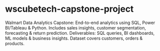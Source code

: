 # wscubetech-capstone-project
Walmart Data Analytics Capstone: End-to-end analytics using SQL, Power BI/Tableau &amp; Python. Includes sales insights, customer segmentation, forecasting &amp; return prediction. Deliverables: SQL queries, BI dashboards, ML models &amp; business insights. Dataset covers customers, orders &amp; products.
